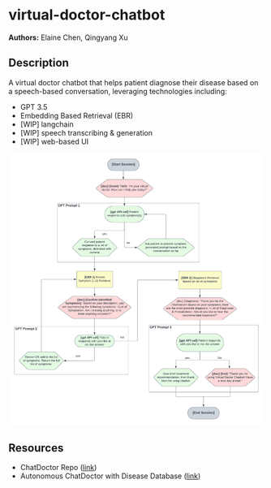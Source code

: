 # virtual-doctor-chatbot
**Authors:** Elaine Chen, Qingyang Xu

## Description
A virtual doctor chatbot that helps patient diagnose their disease based on a speech-based conversation, leveraging technologies including:
- GPT 3.5
- Embedding Based Retrieval (EBR)
- [WIP] langchain
- [WIP] speech transcribing & generation
- [WIP] web-based UI

![Virtual Doctor Product Design](https://github.com/xtchen64/virtual-doctor-chatbot/blob/main/resources/images/virtual_doctor_design.png)

## Resources
- ChatDoctor Repo ([link](https://github.com/Kent0n-Li/ChatDoctor))
- Autonomous ChatDoctor with Disease Database ([link](https://huggingface.co/spaces/kenton-li/chatdoctor_csv))